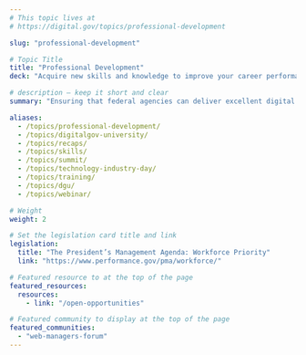 ```yaml
---
# This topic lives at
# https://digital.gov/topics/professional-development

slug: "professional-development"

# Topic Title
title: "Professional Development"
deck: "Acquire new skills and knowledge to improve your career performance and reach  your professional goals."

# description — keep it short and clear
summary: "Ensuring that federal agencies can deliver excellent digital services requires an engaged and well-trained workforce. While core competencies in collaboration, communication, and leadership remain vital, additional skills like data analysis, cybersecurity, and digital fluency are becoming increasingly in-demand. Creating an intentional professional development plan for yourself or your team ensures that we can deliver cutting-edge solutions."

aliases:
  - /topics/professional-development/
  - /topics/digitalgov-university/
  - /topics/recaps/
  - /topics/skills/
  - /topics/summit/
  - /topics/technology-industry-day/
  - /topics/training/
  - /topics/dgu/
  - /topics/webinar/

# Weight
weight: 2

# Set the legislation card title and link
legislation:
  title: "The President’s Management Agenda: Workforce Priority"
  link: "https://www.performance.gov/pma/workforce/"

# Featured resource to at the top of the page
featured_resources:
  resources:
    - link: "/open-opportunities"

# Featured community to display at the top of the page
featured_communities:
  - "web-managers-forum"
---
```

